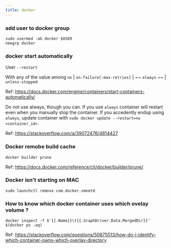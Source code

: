 ```yaml
---
title: docker
---
```


### add user to docker group

```
sudo usermod -aG docker $USER
newgrp docker
```

### docker start automatically 

User `--restart`

With any of the value among `no` | `on-failure[:max-retries]` | ~~ `always` ~~ | `unless-stopped` 

Ref: https://docs.docker.com/engine/containers/start-containers-automatically/

Do not use always, though you can. If you use `always` container will restart even when you manually stop the container. If you accedently endup using `always`, update container with `sudo docker update --restart=no <container_id>`. 

Ref: https://stackoverflow.com/a/39072476/4814427

### Docker remobe build cache

```
docker builder prune
```

Ref: https://docs.docker.com/reference/cli/docker/builder/prune/

### Docker isn't starting on MAC 

`sudo launchctl remove com.docker.vmnetd`

### How to know which docker container uses which ovelay volume ? 

```
docker inspect -f $'{{.Name}}\t{{.GraphDriver.Data.MergedDir}}' $(docker ps -aq)
```

Ref: https://stackoverflow.com/questions/50875513/how-do-i-identify-which-container-owns-which-overlay-directory